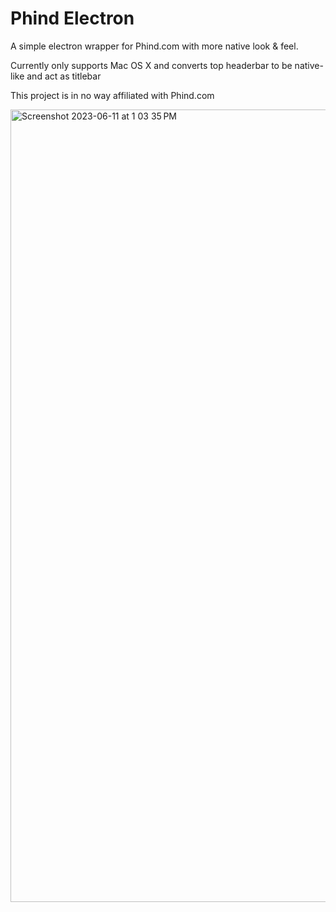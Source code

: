 # Phind Electron

A simple electron wrapper for Phind.com with more native look & feel.

Currently only supports Mac OS X and converts top headerbar to be native-like and act as titlebar

This project is in no way affiliated with Phind.com

<img width="1268" alt="Screenshot 2023-06-11 at 1 03 35 PM" src="https://github.com/SilverMarcs/phind-electron/assets/77480421/93cbd79a-01aa-417f-9611-6e664915ae6f">
